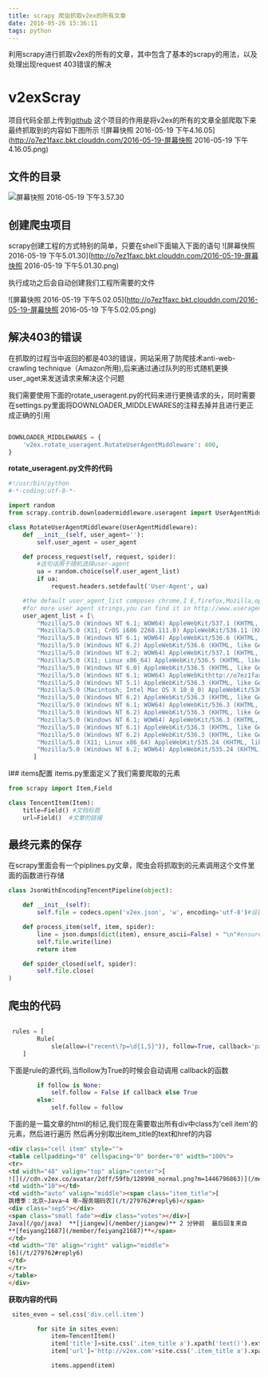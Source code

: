 ```yaml
---
title: scrapy 爬虫抓取v2ex的所有文章
date: 2016-05-26 15:36:11
tags: python
---
```

利用scrapy进行抓取v2ex的所有的文章，其中包含了基本的scrapy的用法，以及处理出现request 403错误的解决
<!--more-->
# v2exScray
项目代码全部上传到[github](https://github.com/wenchangshou2/v2exScray)
这个项目的作用是将v2ex的所有的文章全部爬取下来最终抓取到的内容如下图所示
![屏幕快照 2016-05-19 下午4.16.05](http://o7ez1faxc.bkt.clouddn.com/2016-05-19-屏幕快照 2016-05-19 下午4.16.05.png)

## 文件的目录
![屏幕快照 2016-05-19 下午3.57.30](http://o7ez1faxc.bkt.clouddn.com/2016-05-19-%E5%B1%8F%E5%B9%95%E5%BF%AB%E7%85%A7%202016-05-19%20%E4%B8%8B%E5%8D%883.57.30.png)

## 创建爬虫项目
scrapy创建工程的方式特别的简单，只要在shell下面输入下面的语句
![屏幕快照 2016-05-19 下午5.01.30](http://o7ez1faxc.bkt.clouddn.com/2016-05-19-屏幕快照 2016-05-19 下午5.01.30.png)

执行成功之后会自动创建我们工程所需要的文件

![屏幕快照 2016-05-19 下午5.02.05](http://o7ez1faxc.bkt.clouddn.com/2016-05-19-屏幕快照 2016-05-19 下午5.02.05.png)

## 解决403的错误
在抓取的过程当中返回的都是403的错误，网站采用了防爬技术anti-web-crawling technique（Amazon所用),后来通过通过队列的形式随机更换user_aget来发送请求来解决这个问题

我们需要使用下面的rotate_useragent.py的代码来进行更换请求的头，同时需要在settings.py里面将DOWNLOADER_MIDDLEWARES的注释去掉并且进行更正成正确的引用 

```python

DOWNLOADER_MIDDLEWARES = {
    'v2ex.rotate_useragent.RotateUserAgentMiddleware': 400,
}

```

**rotate_useragent.py文件的代码**

``` python
#!/usr/bin/python
#-*-coding:utf-8-*-

import random
from scrapy.contrib.downloadermiddleware.useragent import UserAgentMiddleware

class RotateUserAgentMiddleware(UserAgentMiddleware):
    def __init__(self, user_agent=''):
        self.user_agent = user_agent

    def process_request(self, request, spider):
        #这句话用于随机选择user-agent
        ua = random.choice(self.user_agent_list)
        if ua:
            request.headers.setdefault('User-Agent', ua)

    #the default user_agent_list composes chrome,I E,firefox,Mozilla,opera,netscape
    #for more user agent strings,you can find it in http://www.useragentstring.com/pages/useragentstring.php
    user_agent_list = [\
        "Mozilla/5.0 (Windows NT 6.1; WOW64) AppleWebKit/537.1 (KHTML, like Gecko) Chrome/22.0.1207.1 Safari/537.1"\
        "Mozilla/5.0 (X11; CrOS i686 2268.111.0) AppleWebKit/536.11 (KHTML, like Gecko) Chrome/20.0.1132.57 Safari/536.11",\
        "Mozilla/5.0 (Windows NT 6.1; WOW64) AppleWebKit/536.6 (KHTML, like Gecko) Chrome/20.0.1092.0 Safari/536.6",\
        "Mozilla/5.0 (Windows NT 6.2) AppleWebKit/536.6 (KHTML, like Gecko) Chrome/20.0.1090.0 Safari/536.6",\
        "Mozilla/5.0 (Windows NT 6.2; WOW64) AppleWebKit/537.1 (KHTML, like Gecko) Chrome/19.77.34.5 Safari/537.1",\
        "Mozilla/5.0 (X11; Linux x86_64) AppleWebKit/536.5 (KHTML, like Gecko) Chrome/19.0.1084.9 Safari/536.5",\
        "Mozilla/5.0 (Windows NT 6.0) AppleWebKit/536.5 (KHTML, like Gecko) Chrome/19.0.1084.36 Safari/536.5",\
        "Mozilla/5.0 (Windows NT 6.1; WOW64) AppleWebKithttp://o7ez1faxc.bkt.clouddn.com/2016-05-19-%E5%B1%8F%E5%B9%95%E5%BF%AB%E7%85%A7%202016-05-19%20%E4%B8%8B%E5%8D%884.16.05.png/536.3 (KHTML, like Gecko) Chrome/19.0.1063.0 Safari/536.3",\
        "Mozilla/5.0 (Windows NT 5.1) AppleWebKit/536.3 (KHTML, like Gecko) Chrome/19.0.1063.0 Safari/536.3",\
        "Mozilla/5.0 (Macintosh; Intel Mac OS X 10_8_0) AppleWebKit/536.3 (KHTML, like Gecko) Chrome/19.0.1063.0 Safari/536.3",\
        "Mozilla/5.0 (Windows NT 6.2) AppleWebKit/536.3 (KHTML, like Gecko) Chrome/19.0.1062.0 Safari/536.3",\
        "Mozilla/5.0 (Windows NT 6.1; WOW64) AppleWebKit/536.3 (KHTML, like Gecko) Chrome/19.0.1062.0 Safari/536.3",\
        "Mozilla/5.0 (Windows NT 6.2) AppleWebKit/536.3 (KHTML, like Gecko) Chrome/19.0.1061.1 Safari/536.3",\
        "Mozilla/5.0 (Windows NT 6.1; WOW64) AppleWebKit/536.3 (KHTML, like Gecko) Chrome/19.0.1061.1 Safari/536.3",\
        "Mozilla/5.0 (Windows NT 6.1) AppleWebKit/536.3 (KHTML, like Gecko) Chrome/19.0.1061.1 Safari/536.3",\
        "Mozilla/5.0 (Windows NT 6.2) AppleWebKit/536.3 (KHTML, like Gecko) Chrome/19.0.1061.0 Safari/536.3",\
        "Mozilla/5.0 (X11; Linux x86_64) AppleWebKit/535.24 (KHTML, like Gecko) Chrome/19.0.1055.1 Safari/535.24",\
        "Mozilla/5.0 (Windows NT 6.2; WOW64) AppleWebKit/535.24 (KHTML, like Gecko) Chrome/19.0.1055.1 Safari/535.24"
       ]
```
I## items配置
items.py里面定义了我们需要爬取的元素

``` python
from scrapy import Item,Field

class TencentItem(Item):
    title=Field() #文档标题
    url=Field()  #文章的链接

```

## 最终元素的保存

在scrapy里面会有一个piplines.py文章，爬虫会将抓取到的元素调用这个文件里面的函数进行存储

``` python
class JsonWithEncodingTencentPipeline(object):

    def __init__(self):
        self.file = codecs.open('v2ex.json', 'w', encoding='utf-8')#设置encoding来防止乱码

    def process_item(self, item, spider):
        line = json.dumps(dict(item), ensure_ascii=False) + "\n"#ensure_ascii为true的话输出的是一个ascii字符，想输出中文的话需要将其设置为False
        self.file.write(line)
        return item

    def spider_closed(self, spider):
        self.file.close(
)
```

## 爬虫的代码 

``` python

 rules = [
        Rule(
            sle(allow=("recent\?p=\d{1,5}")), follow=True, callback='parse_item')
    ]
```
下面是rule的源代码,当flollow为True的时候会自动调用 callback的函数

``` python
        if follow is None:
            self.follow = False if callback else True
        else:
            self.follow = follow
```
下面的是一篇文章的html的标记,我们现在需要取出所有div中class为'cell item'的元素，然后进行遍历
然后再分别取出item_title的text和href的内容

``` html
<div class="cell item" style="">
<table cellpadding="0" cellspacing="0" border="0" width="100%">
<tr>
<td width="48" valign="top" align="center">[
![](//cdn.v2ex.co/avatar/2dff/59fb/128998_normal.png?m=1446796863)](/member/jiangew)</td>
<td width="10"></td>
<td width="auto" valign="middle"><span class="item_title">[
跳槽季：北京~Java~4 年~服务端码农](/t/279762#reply6)</span>
<div class="sep5"></div>
<span class="small fade"><div class="votes"></div>[
Java](/go/java)  **[jiangew](/member/jiangew)** 2 分钟前  最后回复来自
**[feiyang21687](/member/feiyang21687)**</span>
</td>
<td width="70" align="right" valign="middle">
[6](/t/279762#reply6)
</td>
</tr>
</table>
</div>
```

**获取内容的代码**

``` python
 sites_even = sel.css('div.cell.item')

        for site in sites_even:
            item=TencentItem()
            item['title']=site.css('.item_title a').xpath('text()').extract()[0]
            item['url']='http://v2ex.com'+site.css('.item_title a').xpath('@href').extract()[0]

            items.append(item)

```